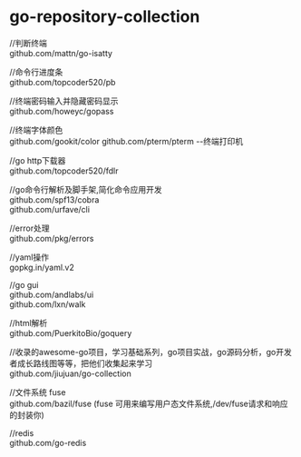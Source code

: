 # go-repository-collection
 //判断终端     
github.com/mattn/go-isatty     

//命令行进度条    
github.com/topcoder520/pb    

//终端密码输入并隐藏密码显示      
github.com/howeyc/gopass     

//终端字体颜色    
github.com/gookit/color 
github.com/pterm/pterm --终端打印机

//go http下载器      
github.com/topcoder520/fdlr     

//go命令行解析及脚手架,简化命令应用开发     
github.com/spf13/cobra     
github.com/urfave/cli       

//error处理      
github.com/pkg/errors     

//yaml操作    
gopkg.in/yaml.v2     

//go gui    
github.com/andlabs/ui        
github.com/lxn/walk   

//html解析    
github.com/PuerkitoBio/goquery     

//收录的awesome-go项目，学习基础系列，go项目实战，go源码分析，go开发者成长路线图等等，把他们收集起来学习        
github.com/jiujuan/go-collection 

//文件系统 fuse         
github.com/bazil/fuse (fuse 可用来编写用户态文件系统,/dev/fuse请求和响应的封装你)

//redis                  
github.com/go-redis  
